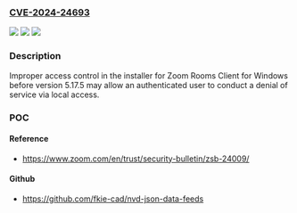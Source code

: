 ### [CVE-2024-24693](https://cve.mitre.org/cgi-bin/cvename.cgi?name=CVE-2024-24693)
![](https://img.shields.io/static/v1?label=Product&message=Zoom%20Rooms%20Client%20for%20Windows&color=blue)
![](https://img.shields.io/static/v1?label=Version&message=%3D%20before%20version%205.17.5%20&color=brighgreen)
![](https://img.shields.io/static/v1?label=Vulnerability&message=CWE-379%3A%20Creation%20of%20Temporary%20File%20in%20Directory%20with%20Insecure%20Permissions&color=brighgreen)

### Description

Improper access control in the installer for Zoom Rooms Client for Windows before version 5.17.5 may allow an authenticated user to conduct a denial of service via local access.

### POC

#### Reference
- https://www.zoom.com/en/trust/security-bulletin/zsb-24009/

#### Github
- https://github.com/fkie-cad/nvd-json-data-feeds

